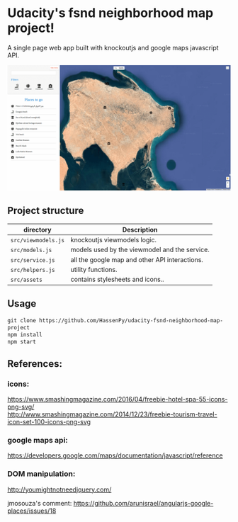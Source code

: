 # Udacity's fsnd neighborhood map project!
A single page web app built with knockoutjs and google maps javascript API.

![website snapshot](./screen.png/)

## Project structure

directory  | Description
 ---- | -----------
`src/viewmodels.js` | knockoutjs viewmodels logic.
`src/models.js` | models used by the viewmodel and the service.
`src/service.js` | all the google map and other API interactions.
`src/helpers.js` | utility functions.
`src/assets` | contains stylesheets and icons..

## Usage  

```
git clone https://github.com/HassenPy/udacity-fsnd-neighborhood-map-project  
npm install
npm start
```  

## References:  
### icons:  
https://www.smashingmagazine.com/2016/04/freebie-hotel-spa-55-icons-png-svg/  
http://www.smashingmagazine.com/2014/12/23/freebie-tourism-travel-icon-set-100-icons-png-svg  
### google maps api:
https://developers.google.com/maps/documentation/javascript/reference  
### DOM manipulation:
http://youmightnotneedjquery.com/  

jmosouza's comment: https://github.com/arunisrael/angularjs-google-places/issues/18  
